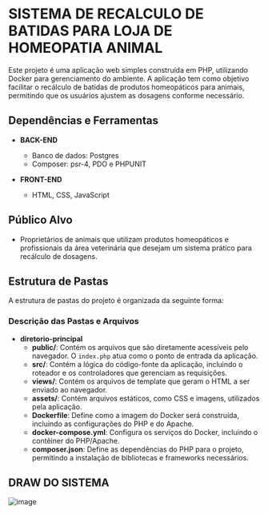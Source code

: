 # SISTEMA DE RECALCULO DE BATIDAS PARA LOJA DE HOMEOPATIA ANIMAL

Este projeto é uma aplicação web simples construída em PHP, utilizando Docker para gerenciamento do ambiente. A aplicação tem como objetivo facilitar o recálculo de batidas de produtos homeopáticos para animais, permitindo que os usuários ajustem as dosagens conforme necessário.

## Dependências e Ferramentas

- **BACK-END**
  - Banco de dados: Postgres
  - Composer: psr-4, PDO e PHPUNIT

- **FRONT-END**
  - HTML, CSS, JavaScript

## Público Alvo

- Proprietários de animais que utilizam produtos homeopáticos e profissionais da área veterinária que desejam um sistema prático para recálculo de dosagens.

## Estrutura de Pastas

A estrutura de pastas do projeto é organizada da seguinte forma:

### Descrição das Pastas e Arquivos

- **diretorio-principal**
  - **public/**: Contém os arquivos que são diretamente acessíveis pelo navegador. O `index.php` atua como o ponto de entrada da aplicação.
  - **src/**: Contém a lógica do código-fonte da aplicação, incluindo o roteador e os controladores que gerenciam as requisições.
  - **views/**: Contém os arquivos de template que geram o HTML a ser enviado ao navegador.
  - **assets/**: Contém arquivos estáticos, como CSS e imagens, utilizados pela aplicação.
  - **Dockerfile**: Define como a imagem do Docker será construída, incluindo as configurações do PHP e do Apache.
  - **docker-compose.yml**: Configura os serviços do Docker, incluindo o contêiner do PHP/Apache.
  - **composer.json**: Define as dependências do PHP para o projeto, permitindo a instalação de bibliotecas e frameworks necessários.

## DRAW DO SISTEMA
![image](https://github.com/user-attachments/assets/faa8de95-c64a-4651-8046-442b10472dca)

